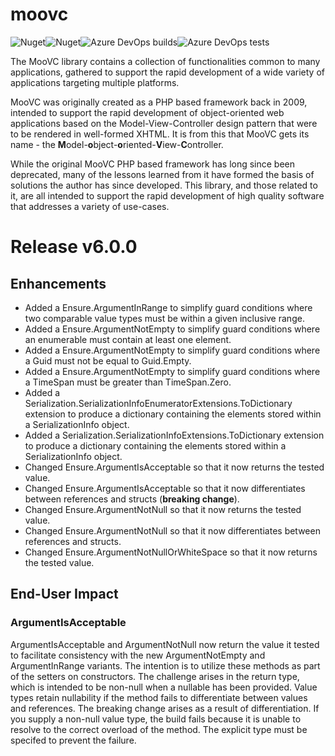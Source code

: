 # moovc

![Nuget](https://img.shields.io/nuget/v/moovc?style=plastic)![Nuget](https://img.shields.io/nuget/dt/moovc?style=plastic)![Azure DevOps builds](https://img.shields.io/azure-devops/build/vmartinspaul/MooVC/2?style=plastic)![Azure DevOps tests](https://img.shields.io/azure-devops/tests/vmartinspaul/MooVC/2?style=plastic)

The MooVC library contains a collection of functionalities common to many applications, gathered to support the rapid development of a wide variety of applications targeting multiple platforms.

MooVC was originally created as a PHP based framework back in 2009, intended to support the rapid development of object-oriented web applications based on the Model-View-Controller design pattern that were to be rendered in well-formed XHTML.  It is from this that MooVC gets its name - the **M**odel-**o**bject-**o**riented-**V**iew-**C**ontroller.

While the original MooVC PHP based framework has long since been deprecated, many of the lessons learned from it have formed the basis of solutions the author has since developed.  This library, and those related to it, are all intended to support the rapid development of high quality software that addresses a variety of use-cases.

# Release v6.0.0

## Enhancements

- Added a Ensure.ArgumentInRange to simplify guard conditions where two comparable value types must be within a given inclusive range.
- Added a Ensure.ArgumentNotEmpty to simplify guard conditions where an enumerable must contain at least one element.
- Added a Ensure.ArgumentNotEmpty to simplify guard conditions where a Guid must not be equal to Guid.Empty.
- Added a Ensure.ArgumentNotEmpty to simplify guard conditions where a TimeSpan must be greater than TimeSpan.Zero.
- Added a Serialization.SerializationInfoEnumeratorExtensions.ToDictionary extension to produce a dictionary containing the elements stored within a SerializationInfo object.
- Added a Serialization.SerializationInfoExtensions.ToDictionary extension to produce a dictionary containing the elements stored within a SerializationInfo object.
- Changed Ensure.ArgumentIsAcceptable so that it now returns the tested value.
- Changed Ensure.ArgumentIsAcceptable so that it now differentiates between references and structs (**breaking change**).
- Changed Ensure.ArgumentNotNull so that it now returns the tested value.
- Changed Ensure.ArgumentNotNull so that it now differentiates between references and structs.
- Changed Ensure.ArgumentNotNullOrWhiteSpace so that it now returns the tested value.

## End-User Impact

### ArgumentIsAcceptable

ArgumentIsAcceptable and ArgumentNotNull now return the value it tested to facilitate consistency with the new ArgumentNotEmpty and ArgumentInRange variants.  The intention is to utilize these methods as part of the setters on constructors.  The challenge arises in the return type, which is intended to be non-null when a nullable has been provided.  Value types retain nullability if the method fails to differentiate between values and references.  The breaking change arises as a result of differentiation.  If you supply a non-null value type, the build fails because it is unable to resolve to the correct overload of the method. The explicit type must be specifed to prevent the failure.